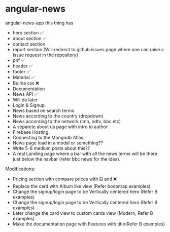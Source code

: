 # angular-news
angular-news-app
this thing has 
- hero section ✅
- about section ✅
- contact section
- report section (Will redirect to github issues page where one can raise a issue request in the repository)
- pnf ✅
- header ✅
- footer ✅
- Material ✅
- Bulma css ❌
- Documentation
- News API ✅
- Will do later
 - Login & Signup.
 - News based on search terms
 - News according to the country (dropdown)
 - News according to the network (cnn, ndtv, bbc etc)
 - A separete about us page with intro to author
 - Firebase Hosting.
 - Connecting to the Mongodb Atlas.
 - News page load in a modal or something??
 - Write 5-6 medium posts about this??
 - A real Landing page where a bar with all the news terms will be there just below the navbar (refer bbc news for the idea).

 Modifications:
 - Pricing section with compare prices with ☑️ and ❌
 - Replace the card with Album like view (Refer bootstrap examples)
 - Change the signup/login page to be Vertically centered hero (Refer B examples)
 - Change the signup/login page to be Vertically centered hero (Refer B examples)
 - Later change the card view to custom cards view (Modern, Refer B examples)
 - Make the documentation page with Features with title(Refer B examples)